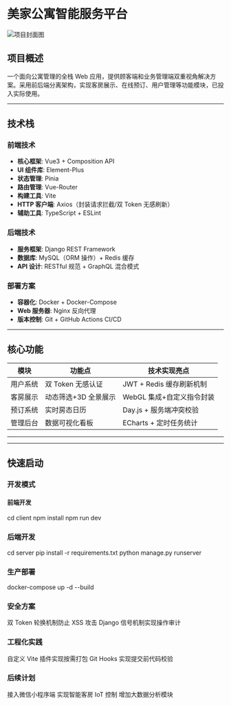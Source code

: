 # 美家公寓智能服务平台

![项目封面图](可选图片URL)

## 项目概述

一个面向公寓管理的全栈 Web 应用，提供顾客端和业务管理端双重视角解决方案。采用前后端分离架构，实现客房展示、在线预订、用户管理等功能模块，已投入实际使用。

---

## 技术栈

### 前端技术

- **核心框架**: Vue3 + Composition API
- **UI 组件库**: Element-Plus
- **状态管理**: Pinia
- **路由管理**: Vue-Router
- **构建工具**: Vite
- **HTTP 客户端**: Axios（封装请求拦截/双 Token 无感刷新）
- **辅助工具**: TypeScript + ESLint

### 后端技术

- **服务框架**: Django REST Framework
- **数据库**: MySQL（ORM 操作）+ Redis 缓存
- **API 设计**: RESTful 规范 + GraphQL 混合模式

### 部署方案

- **容器化**: Docker + Docker-Compose
- **Web 服务器**: Nginx 反向代理
- **版本控制**: Git + GitHub Actions CI/CD

---

## 核心功能

| 模块     | 功能点               | 技术实现亮点              |
| -------- | -------------------- | ------------------------- |
| 用户系统 | 双 Token 无感认证    | JWT + Redis 缓存刷新机制  |
| 客房展示 | 动态筛选+3D 全景展示 | WebGL 集成+自定义指令封装 |
| 预订系统 | 实时房态日历         | Day.js + 服务端冲突校验   |
| 管理后台 | 数据可视化看板       | ECharts + 定时任务统计    |

---

---

## 快速启动

### 开发模式

#### 前端开发

cd client
npm install
npm run dev

### 后端开发

cd server
pip install -r requirements.txt
python manage.py runserver

### 生产部署

docker-compose up -d --build

### 安全方案

双 Token 轮换机制防止 XSS 攻击
Django 信号机制实现操作审计

### 工程化实践

自定义 Vite 插件实现按需打包
Git Hooks 实现提交前代码校验

### 后续计划

接入微信小程序端
实现智能客房 IoT 控制
增加大数据分析模块
